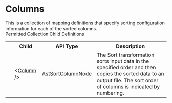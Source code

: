 # Columns

<div class="LanguageSummary"><div class ="SummaryItem">This is a collection of mapping definitions that specify sorting configuration information for each of the sorted columns.</div></div><div class="SchemaBindingGroup"><div class="SchemaBindingGroupHeader">Permitted Collection Child Definitions</div><table id="SchemaBindingList" class="SchemaBindingList"><tbody><tr><th class="SchemaBindingIconColumnHeader">&nbsp;</th><th class="SchemaBindingNameColumnHeader">Child</th><th class="SchemaBindingTypeColumnHeader">API Type</th><th class="SchemaBindingSummaryColumnHeader">Description</th></tr><tr class="cd0"><td class="SchemaBindingIcon"><div class="NotRequired" /></td><td class="SchemaBindingName"><span class="punc">&lt;</span><a href=../api-reference/Varigence.Languages.Biml.Transformation.AstSortColumnNode.html">Column</a><span class="punc"> /&gt;</span></td><td class="SchemaBindingType"><a href="Varigence.Languages.Biml.Transformation.AstSortColumnNode.html">AstSortColumnNode</a></td><td class="SchemaBindingSummary">The Sort transformation sorts input data in the specified order and then copies the sorted data to an output file. The sort order of columns is indicated by numbering.</td></tr></tbody></table></div>